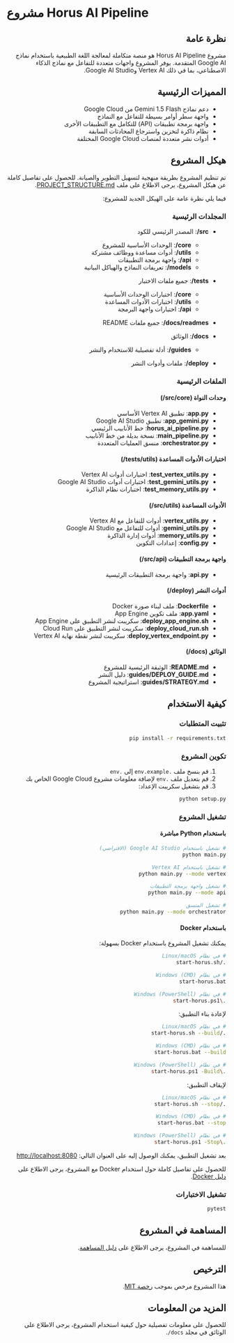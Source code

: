 # مشروع Horus AI Pipeline

<div dir="rtl">

## نظرة عامة

مشروع Horus AI Pipeline هو منصة متكاملة لمعالجة اللغة الطبيعية باستخدام نماذج Google AI المتقدمة. يوفر المشروع واجهات متعددة للتفاعل مع نماذج الذكاء الاصطناعي، بما في ذلك Vertex AI وGoogle AI Studio.

## المميزات الرئيسية

- دعم نماذج Gemini 1.5 Flash من Google Cloud
- واجهة سطر أوامر بسيطة للتفاعل مع النماذج
- واجهة برمجة تطبيقات (API) للتكامل مع التطبيقات الأخرى
- نظام ذاكرة لتخزين واسترجاع المحادثات السابقة
- أدوات نشر متعددة لمنصات Google Cloud المختلفة

## هيكل المشروع

تم تنظيم المشروع بطريقة منهجية لتسهيل التطوير والصيانة. للحصول على تفاصيل كاملة عن هيكل المشروع، يرجى الاطلاع على ملف [PROJECT_STRUCTURE.md](PROJECT_STRUCTURE.md).

فيما يلي نظرة عامة على الهيكل الجديد للمشروع:

### المجلدات الرئيسية

- **src/**: المصدر الرئيسي للكود
  - **core/**: الوحدات الأساسية للمشروع
  - **utils/**: أدوات مساعدة ووظائف مشتركة
  - **api/**: واجهة برمجة التطبيقات
  - **models/**: تعريفات النماذج والهياكل البيانية
- **tests/**: جميع ملفات الاختبار
  - **core/**: اختبارات الوحدات الأساسية
  - **utils/**: اختبارات الأدوات المساعدة
  - **api/**: اختبارات واجهة البرمجة
- **docs/readmes/**: جميع ملفات README

- **docs/**: الوثائق
  - **guides/**: أدلة تفصيلية للاستخدام والنشر

- **deploy/**: ملفات وأدوات النشر

### الملفات الرئيسية

#### وحدات النواة (src/core/)
- **app.py**: تطبيق Vertex AI الأساسي
- **app_gemini.py**: تطبيق Google AI Studio
- **horus_ai_pipeline.py**: خط الأنابيب الرئيسي
- **main_pipeline.py**: نسخة بديلة من خط الأنابيب
- **orchestrator.py**: منسق العمليات المتعددة

#### اختبارات الأدوات المساعدة (tests/utils/)
- **test_vertex_utils.py**: اختبارات أدوات Vertex AI
- **test_gemini_utils.py**: اختبارات أدوات Google AI Studio
- **test_memory_utils.py**: اختبارات نظام الذاكرة

#### الأدوات المساعدة (src/utils/)
- **vertex_utils.py**: أدوات للتفاعل مع Vertex AI
- **gemini_utils.py**: أدوات للتفاعل مع Google AI Studio
- **memory_utils.py**: أدوات إدارة الذاكرة
- **config.py**: إعدادات التكوين

#### واجهة برمجة التطبيقات (src/api/)
- **api.py**: واجهة برمجة التطبيقات الرئيسية

#### أدوات النشر (deploy/)
- **Dockerfile**: ملف لبناء صورة Docker
- **app.yaml**: ملف تكوين App Engine
- **deploy_app_engine.sh**: سكريبت لنشر التطبيق على App Engine
- **deploy_cloud_run.sh**: سكريبت لنشر التطبيق على Cloud Run
- **deploy_vertex_endpoint.py**: سكريبت لنشر نقطة نهاية Vertex AI

#### الوثائق (docs/)
- **README.md**: الوثيقة الرئيسية للمشروع
- **guides/DEPLOY_GUIDE.md**: دليل النشر
- **guides/STRATEGY.md**: استراتيجية المشروع

## كيفية الاستخدام

### تثبيت المتطلبات

```bash
pip install -r requirements.txt
```

### تكوين المشروع

1. قم بنسخ ملف `.env.example` إلى `.env`
2. قم بتعديل ملف `.env` لإضافة معلومات مشروع Google Cloud الخاص بك
3. قم بتشغيل سكريبت الإعداد:

```bash
python setup.py
```

### تشغيل المشروع

#### باستخدام Python مباشرة

```bash
# تشغيل باستخدام Google AI Studio (الافتراضي)
python main.py

# تشغيل باستخدام Vertex AI
python main.py --mode vertex

# تشغيل واجهة برمجة التطبيقات
python main.py --mode api

# تشغيل المنسق
python main.py --mode orchestrator
```

#### باستخدام Docker

يمكنك تشغيل المشروع باستخدام Docker بسهولة:

```bash
# في نظام Linux/macOS
./start-horus.sh

# في نظام Windows (CMD)
start-horus.bat

# في نظام Windows (PowerShell)
.\start-horus.ps1
```

لإعادة بناء التطبيق:

```bash
# في نظام Linux/macOS
./start-horus.sh --build

# في نظام Windows (CMD)
start-horus.bat --build

# في نظام Windows (PowerShell)
.\start-horus.ps1 -Build
```

لإيقاف التطبيق:

```bash
# في نظام Linux/macOS
./start-horus.sh --stop

# في نظام Windows (CMD)
start-horus.bat --stop

# في نظام Windows (PowerShell)
.\start-horus.ps1 -Stop
```

بعد تشغيل التطبيق، يمكنك الوصول إليه على العنوان التالي:
[http://localhost:8080](http://localhost:8080)

للحصول على تفاصيل كاملة حول استخدام Docker مع المشروع، يرجى الاطلاع على [دليل Docker](DOCKER_README.md).

### تشغيل الاختبارات

```bash
pytest
```

## المساهمة في المشروع

للمساهمة في المشروع، يرجى الاطلاع على [دليل المساهمة](docs/CONTRIBUTING.md).

## الترخيص

هذا المشروع مرخص بموجب [رخصة MIT](LICENSE).

## المزيد من المعلومات

للحصول على معلومات تفصيلية حول كيفية استخدام المشروع، يرجى الاطلاع على الوثائق في مجلد `docs/`.

</div>
